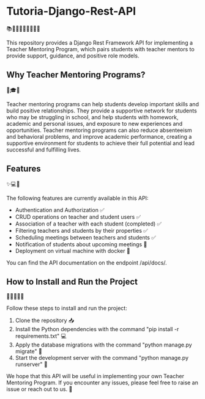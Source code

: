 # Tutoria-Django-Rest-API

📚👨‍🏫👩‍🏫👩‍🎓👨‍🎓

This repository provides a Django Rest Framework API for implementing a Teacher Mentoring Program, which pairs students with teacher mentors to provide support, guidance, and positive role models.

## Why Teacher Mentoring Programs?

🚀🎓💪

Teacher mentoring programs can help students develop important skills and build positive relationships. They provide a supportive network for students who may be struggling in school, and help students with homework, academic and personal issues, and exposure to new experiences and opportunities. Teacher mentoring programs can also reduce absenteeism and behavioral problems, and improve academic performance, creating a supportive environment for students to achieve their full potential and lead successful and fulfilling lives.

## Features

✨💻🔧

The following features are currently available in this API:

* Authentication and Authorization ✅ 
* CRUD operations on teacher and student users ✅
* Association of a teacher with each student (completed) ✅
* Filtering teachers and students by their properties ✅
* Scheduling meetings between teachers and students ✅
* Notification of students about upcoming meetings 🚧
* Deployment on virtual machine with docker 🚧

You can find the API documentation on the endpoint /api/docs/.

## How to Install and Run the Project

👷‍♂️👷‍♀️🔨

Follow these steps to install and run the project:

1. Clone the repository 📥
2. Install the Python dependencies with the command "pip install -r requirements.txt" 💻
3. Apply the database migrations with the command "python manage.py migrate" 🔧
4. Start the development server with the command "python manage.py runserver" 🚀

We hope that this API will be useful in implementing your own Teacher Mentoring Program. If you encounter any issues, please feel free to raise an issue or reach out to us. 💬
